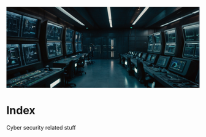 ![cyberops.zone](https://github.com/gitrsi/cyberops.zone/blob/main/assets/img/cyber_operations_zone.jpg "cyberops.zone")

# Index
Cyber security related stuff

